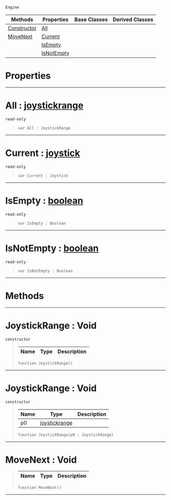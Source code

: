  `Engine`

|Methods|Properties|Base Classes|Derived Classes|
|---|---|---|---|
|[ Constructor](https://github.com/ArendDanielek/ZeroDocsTest/blob/master/code_reference/class_reference/joystickrange.markdown#joystickrange-void)|[ All](https://github.com/ArendDanielek/ZeroDocsTest/blob/master/code_reference/class_reference/joystickrange.markdown#all-zero-engine-document)| | |
|[ MoveNext](https://github.com/ArendDanielek/ZeroDocsTest/blob/master/code_reference/class_reference/joystickrange.markdown#movenext-void)|[ Current](https://github.com/ArendDanielek/ZeroDocsTest/blob/master/code_reference/class_reference/joystickrange.markdown#current-zero-engine-docu)| | |
| |[ IsEmpty](https://github.com/ArendDanielek/ZeroDocsTest/blob/master/code_reference/class_reference/joystickrange.markdown#isempty-zero-engine-docu)| | |
| |[ IsNotEmpty](https://github.com/ArendDanielek/ZeroDocsTest/blob/master/code_reference/class_reference/joystickrange.markdown#isnotempty-zero-engine-d)| | |


 #  Properties


---  
 #  All : [joystickrange](https://github.com/ArendDanielek/ZeroDocsTest/blob/master/code_reference/class_reference/joystickrange.markdown)

 `read-only`

> 
> ``` lang=cpp, name=Zilch
> var All : JoystickRange


---  
 #  Current : [joystick](https://github.com/ArendDanielek/ZeroDocsTest/blob/master/code_reference/class_reference/joystick.markdown)

 `read-only`

> 
> ``` lang=cpp, name=Zilch
> var Current : Joystick


---  
 #  IsEmpty : [boolean](https://github.com/ArendDanielek/ZeroDocsTest/blob/master/code_reference/zilch_base_types/boolean.markdown)

 `read-only`

> 
> ``` lang=cpp, name=Zilch
> var IsEmpty : Boolean


---  
 #  IsNotEmpty : [boolean](https://github.com/ArendDanielek/ZeroDocsTest/blob/master/code_reference/zilch_base_types/boolean.markdown)

 `read-only`

> 
> ``` lang=cpp, name=Zilch
> var IsNotEmpty : Boolean


---  
 #  Methods


---  
 #  JoystickRange : Void

 `constructor`

> 
> |Name|Type|Description|
> |---|---|---|
> ``` lang=cpp, name=Zilch
> function JoystickRange()
> ``` 


---  
 #  JoystickRange : Void

 `constructor`

> 
> |Name|Type|Description|
> |---|---|---|
> |p0|[joystickrange](https://github.com/ArendDanielek/ZeroDocsTest/blob/master/code_reference/class_reference/joystickrange.markdown)| |
> ``` lang=cpp, name=Zilch
> function JoystickRange(p0 : JoystickRange)
> ``` 


---  
 #  MoveNext : Void

> 
> |Name|Type|Description|
> |---|---|---|
> ``` lang=cpp, name=Zilch
> function MoveNext()
> ``` 


---  
 
  
  
  
  
  
  
  

 